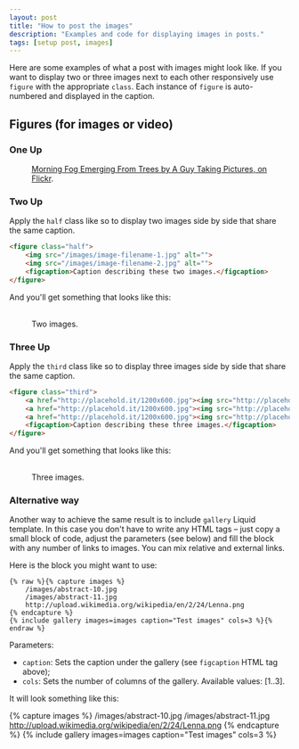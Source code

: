 ```yaml
---
layout: post
title: "How to post the images"
description: "Examples and code for displaying images in posts."
tags: [setup post, images]
---
```


Here are some examples of what a post with images might look like. If you want to display two or three images next to each other responsively use `figure` with the appropriate `class`. Each instance of `figure` is auto-numbered and displayed in the caption.

## Figures (for images or video)

### One Up

<figure>
	<a href="http://farm9.staticflickr.com/8426/7758832526_cc8f681e48_b.jpg"><img src="http://farm9.staticflickr.com/8426/7758832526_cc8f681e48_c.jpg" alt=""></a>
	<figcaption><a href="http://www.flickr.com/photos/80901381@N04/7758832526/" title="Morning Fog Emerging From Trees by A Guy Taking Pictures, on Flickr">Morning Fog Emerging From Trees by A Guy Taking Pictures, on Flickr</a>.</figcaption>
</figure>

### Two Up

Apply the `half` class like so to display two images side by side that share the same caption.

```html
<figure class="half">
	<img src="/images/image-filename-1.jpg" alt="">
	<img src="/images/image-filename-2.jpg" alt="">
	<figcaption>Caption describing these two images.</figcaption>
</figure>
```

And you'll get something that looks like this:

<figure class="half">
	<a href="http://placehold.it/1200x600.jpg"><img src="http://placehold.it/600x300.jpg" alt=""></a>
	<a href="http://placehold.it/1200x600.jpg"><img src="http://placehold.it/600x300.jpg" alt=""></a>
	<img src="http://placehold.it/600x300.jpg" alt="">
	<img src="http://placehold.it/600x300.jpg" alt="">
	<figcaption>Two images.</figcaption>
</figure>

### Three Up

Apply the `third` class like so to display three images side by side that share the same caption.

```html
<figure class="third">
	<a href="http://placehold.it/1200x600.jpg"><img src="http://placehold.it/600x300.jpg" alt=""></a>
	<a href="http://placehold.it/1200x600.jpg"><img src="http://placehold.it/600x300.jpg" alt=""></a>
	<a href="http://placehold.it/1200x600.jpg"><img src="http://placehold.it/600x300.jpg" alt=""></a>
	<figcaption>Caption describing these three images.</figcaption>
</figure>
```

And you'll get something that looks like this:

<figure class="third">
	<a href="http://placehold.it/1200x600.jpg"><img src="http://placehold.it/600x300.jpg" alt=""></a>
	<a href="http://placehold.it/1200x600.jpg"><img src="http://placehold.it/600x300.jpg" alt=""></a>
	<a href="http://placehold.it/1200x600.jpg"><img src="http://placehold.it/600x300.jpg" alt=""></a>
	<a href="http://placehold.it/1200x600.jpg"><img src="http://placehold.it/600x300.jpg" alt=""></a>
	<a href="http://placehold.it/1200x600.jpg"><img src="http://placehold.it/600x300.jpg" alt=""></a>
	<a href="http://placehold.it/1200x600.jpg"><img src="http://placehold.it/600x300.jpg" alt=""></a>
	<figcaption>Three images.</figcaption>
</figure>

### Alternative way

Another way to achieve the same result is to include `gallery` Liquid template. In this case you
don't have to write any HTML tags – just copy a small block of code, adjust the parameters (see below)
and fill the block with any number of links to images. You can mix relative and external links.

Here is the block you might want to use:

```liquid
{% raw %}{% capture images %}
	/images/abstract-10.jpg
	/images/abstract-11.jpg
	http://upload.wikimedia.org/wikipedia/en/2/24/Lenna.png
{% endcapture %}
{% include gallery images=images caption="Test images" cols=3 %}{% endraw %}
```

Parameters:

- `caption`: Sets the caption under the gallery (see `figcaption` HTML tag above);
- `cols`: Sets the number of columns of the gallery.
Available values: [1..3].

It will look something like this:

{% capture images %}
	/images/abstract-10.jpg
	/images/abstract-11.jpg
	http://upload.wikimedia.org/wikipedia/en/2/24/Lenna.png
{% endcapture %}
{% include gallery images=images caption="Test images" cols=3 %}
